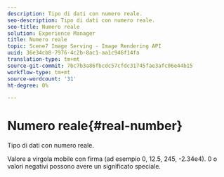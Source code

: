 ```yaml
---
description: Tipo di dati con numero reale.
seo-description: Tipo di dati con numero reale.
seo-title: Numero reale
solution: Experience Manager
title: Numero reale
topic: Scene7 Image Serving - Image Rendering API
uuid: 36e34cb8-7976-4c2b-8ac1-aa1c946f14fa
translation-type: tm+mt
source-git-commit: 7bc7b3a86fbcdc57cfdc31745fae3afc06e44b15
workflow-type: tm+mt
source-wordcount: '31'
ht-degree: 0%

---
```



# Numero reale{#real-number}

Tipo di dati con numero reale.

Valore a virgola mobile con firma (ad esempio 0, 12.5, 245, -2.34e4). 0 o valori negativi possono avere un significato speciale.
